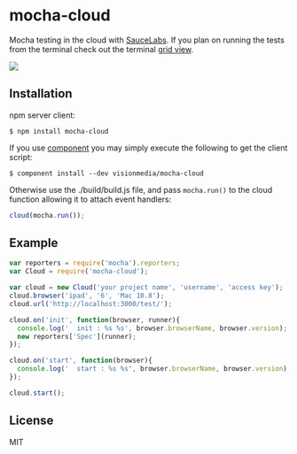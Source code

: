# mocha-cloud

  Mocha testing in the cloud with [SauceLabs](https://saucelabs.com). If you plan
  on running the tests from the terminal check out the terminal [grid view](https://github.com/visionmedia/mocha-cloud-grid-view).

  ![](https://a248.e.akamai.net/camo.github.com/5de44b460b7f81c02497bec587a1b53832150c28/687474703a2f2f662e636c2e6c792f6974656d732f31653043304c3374317831753377334a323033752f6d6f6368612d677269642d7061737365732e706e67)

## Installation

  npm server client:

```
$ npm install mocha-cloud
```

  If you use [component](https://github.com/component/component)
  you may simply execute the following to get the client script:

```
$ component install --dev visionmedia/mocha-cloud
```

  Otherwise use the ./build/build.js file,
  and pass `mocha.run()` to the cloud function
  allowing it to attach event handlers:

```js
cloud(mocha.run());
```

## Example

```js
var reporters = require('mocha').reporters;
var Cloud = require('mocha-cloud');

var cloud = new Cloud('your project name', 'username', 'access key');
cloud.browser('ipad', '6', 'Mac 10.8');
cloud.url('http://localhost:3000/test/');

cloud.on('init', function(browser, runner){
  console.log('  init : %s %s', browser.browserName, browser.version);
  new reporters['Spec'](runner);
});

cloud.on('start', function(browser){
  console.log('  start : %s %s', browser.browserName, browser.version);
});

cloud.start();
```

## License

  MIT
